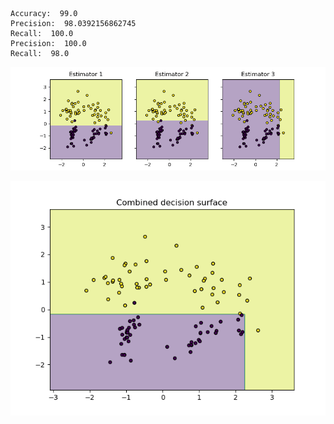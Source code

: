 


```
Accuracy:  99.0
Precision:  98.0392156862745
Recall:  100.0
Precision:  100.0
Recall:  98.0
```

![Alt text](q3_3estimators.png)

![Alt text](q3_combined_estimators.png)

